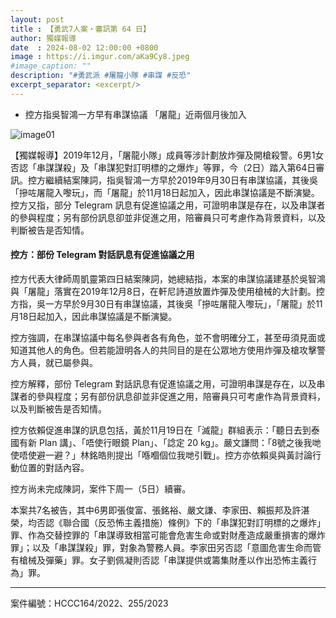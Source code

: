 ```yaml
---
layout: post
title : 【勇武7人案・審訊第 64 日】
author: 獨媒報導
date  : 2024-08-02 12:00:00 +0800
image : https://i.imgur.com/aKa9Cy8.jpeg
#image_caption: ""
description: "#勇武派 #屠龍小隊 #串謀 #反恐"
excerpt_separator: <excerpt/>
---
```


- 控方指吳智鴻一方早有串謀協議 「屠龍」近兩個月後加入

<excerpt/>

![image01]()

【獨媒報導】2019年12月，「屠龍小隊」成員等涉計劃放炸彈及開槍殺警。6男1女否認「串謀謀殺」及「串謀犯對訂明標的之爆炸」等罪，今（2日）踏入第64日審訊。控方繼續結案陳詞，指吳智鴻一方早於2019年9月30日有串謀協議，其後吳「摻咗屠龍入嚟玩」，而「屠龍」於11月18日起加入，因此串謀協議是不斷演變。控方又指，部分 Telegram 訊息有促進協議之用，可證明串謀是存在，以及串謀者的參與程度；另有部份訊息卻並非促進之用，陪審員只可考慮作為背景資料，以及判斷被告是否知情。

#### 控方：部份 Telegram 對話訊息有促進協議之用

控方代表大律師周凱靈第四日結案陳詞，她總結指，本案的串謀協議建基於吳智鴻與「屠龍」落實在2019年12月8日，在軒尼詩道放置炸彈及使用槍械的大計劃。控方指，吳一方早於9月30日有串謀協議，其後吳「摻咗屠龍入嚟玩」，「屠龍」於11月18日起加入，因此串謀協議是不斷演變。

控方強調，在串謀協議中每名參與者各有角色，並不會明確分工，甚至毋須見面或知道其他人的角色。但若能證明各人的共同目的是在公眾地方使用炸彈及槍攻擊警方人員，就已屬參與。

控方解釋，部份 Telegram 對話訊息有促進協議之用，可證明串謀是存在，以及串謀者的參與程度；另有部份訊息卻並非促進之用，陪審員只可考慮作為背景資料，以及判斷被告是否知情。

控方依賴促進串謀的訊息包括，黃於11月19日在「滅龍」群組表示：「聽日去到泰國有新 Plan 講」、「唔使行眼鏡 Plan」、「諗定 20 kg」。嚴文謙問：「8號之後我哋使唔使避一避？」林銘皓則提出「喺嗰個位我哋引戰」。控方亦依賴吳與黃討論行動位置的對話內容。

控方尚未完成陳詞，案件下周一（5日）續審。

本案共7名被告，其中6男即張俊富、張銘裕、嚴文謙、李家田、賴振邦及許湛榮，均否認《聯合國（反恐怖主義措施）條例》下的「串謀犯對訂明標的之爆炸」罪、作為交替控罪的「串謀導致相當可能會危害生命或對財產造成嚴重損害的爆炸罪」；以及「串謀謀殺」罪，對象為警務人員。李家田另否認「意圖危害生命而管有槍械及彈藥」罪。女子劉佩凝則否認「串謀提供或籌集財產以作出恐怖主義行為」罪。

---

案件編號：HCCC164/2022、255/2023
